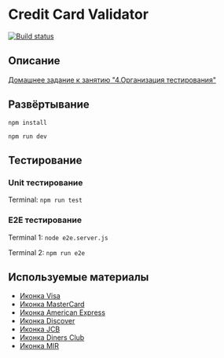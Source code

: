 # Credit Card Validator

[![Build status](https://ci.appveyor.com/api/projects/status/084mpi8c016grqee?svg=true)](https://ci.appveyor.com/project/neondoll/ahj-homeworks-testing-credit-card-validator)

## Описание

[Домашнее задание к занятию "4.Организация тестирования"](https://github.com/netology-code/ahj-homeworks/tree/AHJ-50/testing#credit-card-validator)

## Развёртывание

```npm install```

```npm run dev```

## Тестирование

### Unit тестирование

Terminal: ```npm run test```

### E2E тестирование

Terminal 1: ```node e2e.server.js```

Terminal 2: ```npm run e2e```

## Используемые материалы

- [Иконка Visa](https://icons8.com/icon/13608/visa)
- [Иконка MasterCard](https://icons8.com/icon/13610/mastercard)
- [Иконка American Express](https://icons8.com/icon/13607/american-express)
- [Иконка Discover](https://icons8.com/icon/20798/discover-card)
- [Иконка JCB](https://icons8.com/icon/13609/jcb)
- [Иконка Diners Club](https://icons8.com/icon/20796/diners-club)
- [Иконка MIR](https://icons8.com/icon/59239/mir)
